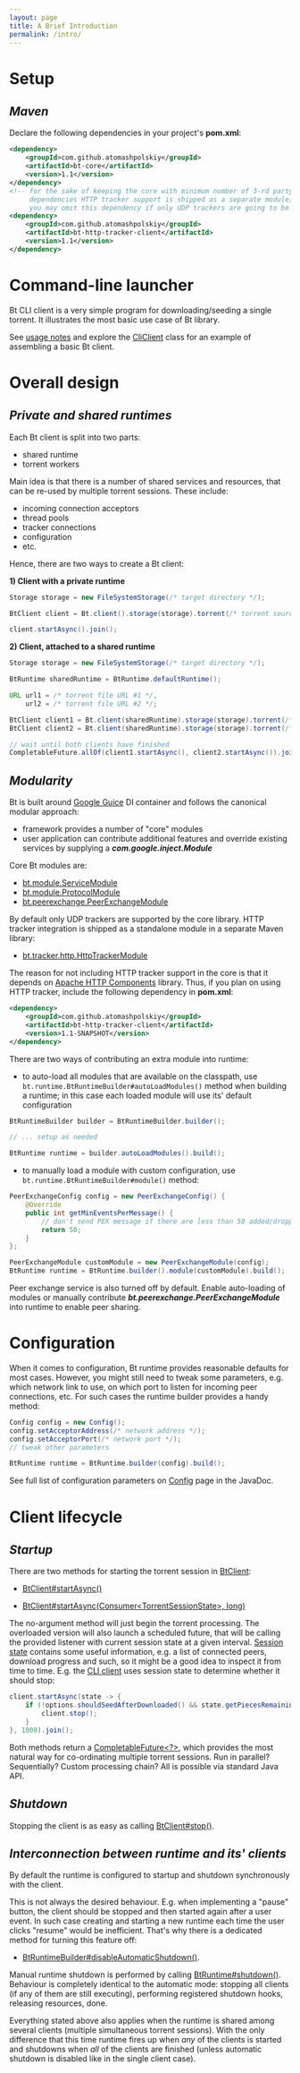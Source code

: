 ```yaml
---
layout: page
title: A Brief Introduction
permalink: /intro/
---
```


# **Setup**

## _**Maven**_

Declare the following dependencies in your project's **pom.xml**:

```xml
<dependency>
    <groupId>com.github.atomashpolskiy</groupId>
    <artifactId>bt-core</artifactId>
    <version>1.1</version>
</dependency>
<!-- for the sake of keeping the core with minimum number of 3-rd party 
     dependencies HTTP tracker support is shipped as a separate module;
     you may omit this dependency if only UDP trackers are going to be used -->
<dependency>
    <groupId>com.github.atomashpolskiy</groupId>
    <artifactId>bt-http-tracker-client</artifactId>
    <version>1.1</version>
</dependency>
```

# **Command-line launcher**
 
Bt CLI client is a very simple program for downloading/seeding a single torrent. It illustrates the most basic use case of Bt library.

See [usage notes](https://github.com/atomashpolskiy/bt/tree/master/bt-cli) and explore the [CliClient](https://github.com/atomashpolskiy/bt/blob/master/bt-cli/src/main/java/bt/cli/CliClient.java) class for an example of assembling a basic Bt client.

# **Overall design**

## _**Private and shared runtimes**_

Each Bt client is split into two parts:

- shared runtime
- torrent workers

Main idea is that there is a number of shared services and resources, that can be re-used by multiple torrent sessions. These include:

- incoming connection acceptors
- thread pools
- tracker connections
- configuration
- etc.

Hence, there are two ways to create a Bt client:

**1) Client with a private runtime**

```java
Storage storage = new FileSystemStorage(/* target directory */);

BtClient client = Bt.client().storage(storage).torrent(/* torrent source */).build();

client.startAsync().join();
```

**2) Client, attached to a shared runtime**

```java
Storage storage = new FileSystemStorage(/* target directory */);

BtRuntime sharedRuntime = BtRuntime.defaultRuntime();

URL url1 = /* torrent file URL #1 */,
    url2 = /* torrent file URL #2 */;

BtClient client1 = Bt.client(sharedRuntime).storage(storage).torrent(/* torrent source #1 */).build();
BtClient client2 = Bt.client(sharedRuntime).storage(storage).torrent(/* torrent source #2 */).build();

// wait until both clients have finished
CompletableFuture.allOf(client1.startAsync(), client2.startAsync()).join();
```

## _**Modularity**_

Bt is built around [Google Guice](https://github.com/google/guice) DI container and follows the canonical modular approach:

- framework provides a number of "core" modules
- user application can contribute additional features and override existing services by supplying a _**com.google.inject.Module**_

Core Bt modules are:

- [bt.module.ServiceModule](http://atomashpolskiy.github.io/bt/javadoc/latest/bt/module/ServiceModule.html)
- [bt.module.ProtocolModule](http://atomashpolskiy.github.io/bt/javadoc/latest/bt/module/ProtocolModule.html)
- [bt.peerexchange.PeerExchangeModule](http://atomashpolskiy.github.io/bt/javadoc/latest/bt/peerexchange/PeerExchangeModule.html)

By default only UDP trackers are supported by the core library. HTTP tracker integration is shipped as a standalone module in a separate Maven library:

- [bt.tracker.http.HttpTrackerModule](http://atomashpolskiy.github.io/bt/javadoc/latest/bt/tracker/http/HttpTrackerModule.html)

The reason for not including HTTP tracker support in the core is that it depends on [Apache HTTP Components](http://hc.apache.org/) library. Thus, if you plan on using HTTP tracker, include the following dependency in **pom.xml**:

```xml
<dependency>
    <groupId>com.github.atomashpolskiy</groupId>
    <artifactId>bt-http-tracker-client</artifactId>
    <version>1.1-SNAPSHOT</version>
</dependency>
```

There are two ways of contributing an extra module into runtime:

- to auto-load all modules that are available on the classpath, use `bt.runtime.BtRuntimeBuilder#autoLoadModules()` method when building a runtime; in this case each loaded module will use its' default configuration

```java
BtRuntimeBuilder builder = BtRuntimeBuilder.builder();

// ... setup as needed

BtRuntime runtime = builder.autoLoadModules().build();
```

- to manually load a module with custom configuration, use `bt.runtime.BtRuntimeBuilder#module()` method:

```java
PeerExchangeConfig config = new PeerExchangeConfig() {
    @Override
    public int getMinEventsPerMessage() {
        // don't send PEX message if there are less than 50 added/dropped peer events
        return 50;
    }
};

PeerExchangeModule customModule = new PeerExchangeModule(config);
BtRuntime runtime = BtRuntime.builder().module(customModule).build();
```

Peer exchange service is also turned off by default. Enable auto-loading of modules or manually contribute _**bt.peerexchange.PeerExchangeModule**_ into runtime to enable peer sharing.

# **Configuration**

When it comes to configuration, Bt runtime provides reasonable defaults for most cases. However, you might still need to tweak some parameters, e.g. which network link to use, on which port to listen for incoming peer connections, etc. For such cases the runtime builder provides a handy method:

```java
Config config = new Config();
config.setAcceptorAddress(/* network address */);
config.setAcceptorPort(/* network port */);
// tweak other parameters

BtRuntime runtime = BtRuntime.builder(config).build();
```

See full list of configuration parameters on [Config](http://atomashpolskiy.github.io/bt/javadoc/latest/bt/runtime/Config.html) page in the JavaDoc.

# **Client lifecycle**

## _**Startup**_

There are two methods for starting the torrent session in [BtClient](http://atomashpolskiy.github.io/bt/javadoc/latest/bt/runtime/BtClient.html):

- [BtClient#startAsync()](http://atomashpolskiy.github.io/bt/javadoc/latest/bt/runtime/BtClient.html#startAsync--)

- [BtClient#startAsync(Consumer&lt;TorrentSessionState&gt;, long)](http://atomashpolskiy.github.io/bt/javadoc/latest/bt/runtime/BtClient.html#startAsync-java.util.function.Consumer-long-)

The no-argument method will just begin the torrent processing. The overloaded version will also launch a scheduled future, that will be calling the provided listener with current session state at a given interval. [Session state](http://atomashpolskiy.github.io/bt/javadoc/latest/bt/torrent/TorrentSessionState.html) contains some useful information, e.g. a list of connected peers, download progress and such, so it might be a good idea to inspect it from time to time. E.g. the [CLI client](https://github.com/atomashpolskiy/bt/tree/master/bt-cli) uses session state to determine whether it should stop:

```java
client.startAsync(state -> {
    if (!options.shouldSeedAfterDownloaded() && state.getPiecesRemaining() == 0) {
        client.stop();
    }
}, 1000).join();
```

Both methods return a [CompletableFuture&lt;?&gt;](https://docs.oracle.com/javase/8/docs/api/java/util/concurrent/CompletableFuture.html), which provides the most natural way for co-ordinating multiple torrent sessions. Run in parallel? Sequentially? Custom processing chain? All is possible via standard Java API.

## _**Shutdown**_

Stopping the client is as easy as calling [BtClient#stop()](http://atomashpolskiy.github.io/bt/javadoc/latest/bt/runtime/BtClient.html#stop--).

## _**Interconnection between runtime and its' clients**_

By default the runtime is configured to startup and shutdown synchronously with the client. 

This is not always the desired behaviour. E.g. when implementing a "pause" button, the client should be stopped and then started again after a user event. In such case creating and starting a new runtime each time the user clicks "resume" would be inefficient. That's why there is a dedicated method for turning this feature off:

- [BtRuntimeBuilder#disableAutomaticShutdown()](http://atomashpolskiy.github.io/bt/javadoc/latest/bt/runtime/BtRuntimeBuilder.html#disableAutomaticShutdown--).

Manual runtime shutdown is performed by calling [BtRuntime#shutdown()](http://atomashpolskiy.github.io/bt/javadoc/latest/bt/runtime/BtRuntime.html#shutdown--). Behaviour is completely identical to the automatic mode: stopping all clients (if any of them are still executing), performing registered shutdown hooks, releasing resources, done.

Everything stated above also applies when the runtime is shared among several clients (multiple simultaneous torrent sessions). With the only difference that this time runtime fires up when _any_ of the clients is started and shutdowns when _all_ of the clients are finished (unless automatic shutdown is disabled like in the single client case).